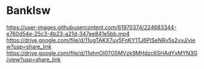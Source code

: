 # BankIsw
https://user-images.githubusercontent.com/61970374/224683344-e760d54e-25c3-4b23-a21d-347ee841e5bb.mp4
https://drive.google.com/file/d/11ugTAKX7uv5FnKY1TJ6PISeNRv5s2vvJ/view?usp=share_link
https://drive.google.com/file/d/11qhnOI07G5MVzk9MHdzc6SHAdYxMYN3G/view?usp=share_link
